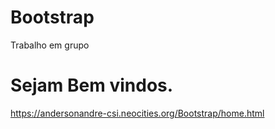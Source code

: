 # Bootstrap
Trabalho em grupo

<h1>Sejam Bem vindos.</h1>

https://andersonandre-csi.neocities.org/Bootstrap/home.html

